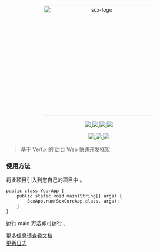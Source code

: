 <p align="center">
    <img src="https://scx.cool/img/scx-logo.svg" width="300px"  alt="scx-logo"/>
</p>
<p align="center">
    <a target="_blank" href="https://github.com/scx567888/scx">
        <img src="https://img.shields.io/badge/version-0.3.6-blueviolet"/>
    </a> 
    <a target="_blank" href="https://github.com/scx567888/scx">
        <img src="https://img.shields.io/github/languages/code-size/scx567888/scx?color=orange"/>
    </a>
    <a target="_blank" href="https://github.com/scx567888/scx/issues">
        <img src="https://img.shields.io/github/issues/scx567888/scx"/>
    </a> 
    <a target="_blank" href="https://github.com/scx567888/scx/blob/master/LICENSE">
        <img src="https://img.shields.io/github/license/scx567888/scx"/>
    </a>
</p>
<p align="center">
   <a target="_blank" href="https://github.com/spring-projects/spring-boot">
        <img src="https://img.shields.io/badge/Vert.x-4.0.2-blue"/>
    </a>
    <a target="_blank" href="https://github.com/apache/poi">
        <img src="https://img.shields.io/badge/Freemarker-2.3.30-blue"/>
    </a>
    <a target="_blank" href="https://github.com/apache/poi">
        <img src="https://img.shields.io/badge/Jackson-2.12.1-blue"/>
    </a>
</p>

> 基于 Vert.x 的 后台 Web 快速开发框架

### 使用方法

将此项目引入到您自己的项目中 。

```
public class YourApp {
    public static void main(String[] args) {
        ScxApp.run(ScxCoreApp.class, args);
    }
}
```

运行 main 方法即可运行 。

[更多信息请查看文档](./docs/index.md) <br/>
[更新日志](./docs/CHANGELOG.md)
